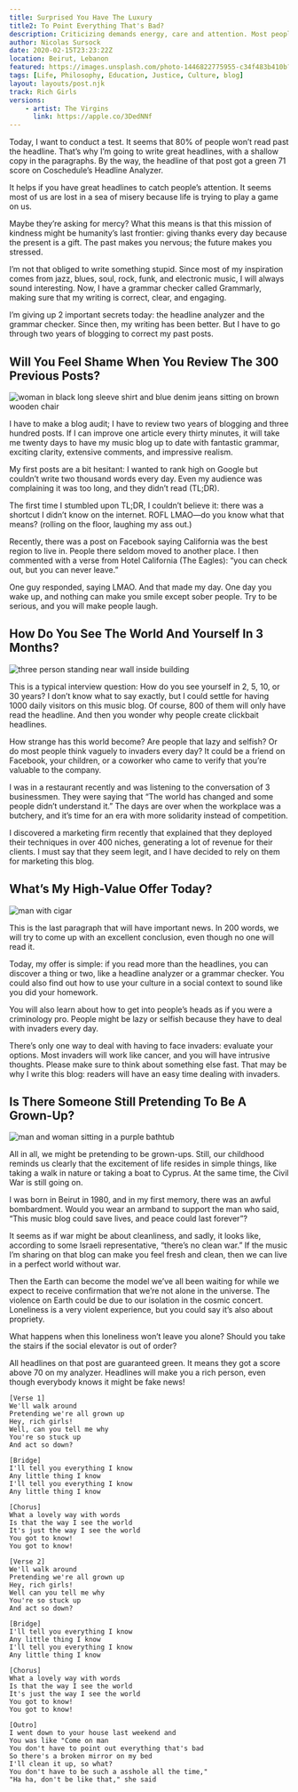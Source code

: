 ```yaml
---
title: Surprised You Have The Luxury 
title2: To Point Everything That's Bad?
description: Criticizing demands energy, care and attention. Most people judge and only read headlines. People on the internet skim. 
author: Nicolas Sursock
date: 2020-02-15T23:23:22Z
location: Beirut, Lebanon
featured: https://images.unsplash.com/photo-1446822775955-c34f483b410b?ixlib=rb-4.0.3&ixid=MnwxMjA3fDB8MHxwaG90by1wYWdlfHx8fGVufDB8fHx8&auto=format&fit=crop
tags: [Life, Philosophy, Education, Justice, Culture, blog]
layout: layouts/post.njk
track: Rich Girls
versions:
    - artist: The Virgins
      link: https://apple.co/3DedNNf
---
```


Today, I want to conduct a test. It seems that 80% of people won’t read past the headline. That’s why I’m going to write great headlines, with a shallow copy in the paragraphs. By the way, the headline of that post got a green 71 score on Coschedule’s Headline Analyzer.

It helps if you have great headlines to catch people’s attention. It seems most of us are lost in a sea of misery because life is trying to play a game on us.

Maybe they’re asking for mercy? What this means is that this mission of kindness might be humanity’s last frontier: giving thanks every day because the present is a gift. The past makes you nervous; the future makes you stressed.

I’m not that obliged to write something stupid. Since most of my inspiration comes from jazz, blues, soul, rock, funk, and electronic music, I will always sound interesting. Now, I have a grammar checker called Grammarly, making sure that my writing is correct, clear, and engaging.

I’m giving up 2 important secrets today: the headline analyzer and the grammar checker. Since then, my writing has been better. But I have to go through two years of blogging to correct my past posts.

## Will You Feel Shame When You Review The 300 Previous Posts?

<aside class="md:-mr-56 md:float-right w-full md:w-2/3 md:px-8">
  <img x-intersect.once.ratio-0="$el.src = $el.dataset.src" class="rounded-lg" alt="woman in black long sleeve shirt and blue denim jeans sitting on brown wooden chair" data-src="https://images.unsplash.com/photo-1619625608289-e395bb37493b?ixlib=rb-4.0.3&ixid=MnwxMjA3fDB8MHxwaG90by1wYWdlfHx8fGVufDB8fHx8&auto=format&fit=crop&q=80&w=800&h=600">
</aside>

I have to make a blog audit; I have to review two years of blogging and three hundred posts. If I can improve one article every thirty minutes, it will take me twenty days to have my music blog up to date with fantastic grammar, exciting clarity, extensive comments, and impressive realism.

My first posts are a bit hesitant: I wanted to rank high on Google but couldn’t write two thousand words every day. Even my audience was complaining it was too long, and they didn’t read (TL;DR).

The first time I stumbled upon TL;DR, I couldn’t believe it: there was a shortcut I didn’t know on the internet. ROFL LMAO—do you know what that means? (rolling on the floor, laughing my ass out.)

Recently, there was a post on Facebook saying California was the best region to live in. People there seldom moved to another place. I then commented with a verse from Hotel California (The Eagles): “you can check out, but you can never leave.”

One guy responded, saying LMAO. And that made my day. One day you wake up, and nothing can make you smile except sober people. Try to be serious, and you will make people laugh.

## How Do You See The World And Yourself In 3 Months?

<aside class="md:-ml-56 md:float-left w-full md:w-2/3 md:px-8">
  <img x-intersect.once.ratio-0="$el.src = $el.dataset.src" class="rounded-lg" alt="three person standing near wall inside building" data-src="https://images.unsplash.com/photo-1511352015382-902404d75843?ixlib=rb-4.0.3&ixid=MnwxMjA3fDB8MHxwaG90by1wYWdlfHx8fGVufDB8fHx8&auto=format&fit=crop&q=80&w=800&h=600">
</aside>

This is a typical interview question: How do you see yourself in 2, 5, 10, or 30 years? I don’t know what to say exactly, but I could settle for having 1000 daily visitors on this music blog. Of course, 800 of them will only have read the headline. And then you wonder why people create clickbait headlines.

How strange has this world become? Are people that lazy and selfish? Or do most people think vaguely to invaders every day? It could be a friend on Facebook, your children, or a coworker who came to verify that you’re valuable to the company.

I was in a restaurant recently and was listening to the conversation of 3 businessmen. They were saying that “The world has changed and some people didn’t understand it.” The days are over when the workplace was a butchery, and it’s time for an era with more solidarity instead of competition.

I discovered a marketing firm recently that explained that they deployed their techniques in over 400 niches, generating a lot of revenue for their clients. I must say that they seem legit, and I have decided to rely on them for marketing this blog.

## What’s My High-Value Offer Today?

<aside class="md:-mr-56 md:float-right w-full md:w-2/3 md:px-8">
  <img x-intersect.once.ratio-0="$el.src = $el.dataset.src" class="rounded-lg" alt="man with cigar" data-src="https://images.unsplash.com/photo-1633353236445-000a4b333663?ixlib=rb-4.0.3&ixid=MnwxMjA3fDB8MHxwaG90by1wYWdlfHx8fGVufDB8fHx8&auto=format&fit=crop&q=80&w=800&h=600">
</aside>

This is the last paragraph that will have important news. In 200 words, we will try to come up with an excellent conclusion, even though no one will read it.

Today, my offer is simple: if you read more than the headlines, you can discover a thing or two, like a headline analyzer or a grammar checker. You could also find out how to use your culture in a social context to sound like you did your homework.

You will also learn about how to get into people’s heads as if you were a criminology pro. People might be lazy or selfish because they have to deal with invaders every day.

There’s only one way to deal with having to face invaders: evaluate your options. Most invaders will work like cancer, and you will have intrusive thoughts. Please make sure to think about something else fast. That may be why I write this blog: readers will have an easy time dealing with invaders.

## Is There Someone Still Pretending To Be A Grown-Up?

<aside class="md:-ml-56 md:float-left w-full md:w-2/3 md:px-8">
  <img x-intersect.once.ratio-0="$el.src = $el.dataset.src" class="rounded-lg" alt="man and woman sitting in a purple bathtub" data-src="https://images.unsplash.com/photo-1572805287211-238422be6b9d?ixlib=rb-4.0.3&ixid=MnwxMjA3fDB8MHxwaG90by1wYWdlfHx8fGVufDB8fHx8&auto=format&fit=crop&q=80&w=800&h=600">
</aside>

All in all, we might be pretending to be grown-ups. Still, our childhood reminds us clearly that the excitement of life resides in simple things, like taking a walk in nature or taking a boat to Cyprus. At the same time, the Civil War is still going on.

I was born in Beirut in 1980, and in my first memory, there was an awful bombardment. Would you wear an armband to support the man who said, “This music blog could save lives, and peace could last forever”?

It seems as if war might be about cleanliness, and sadly, it looks like, according to some Israeli representative, “there’s no clean war.” If the music I’m sharing on that blog can make you feel fresh and clean, then we can live in a perfect world without war.

Then the Earth can become the model we’ve all been waiting for while we expect to receive confirmation that we’re not alone in the universe. The violence on Earth could be due to our isolation in the cosmic concert. Loneliness is a very violent experience, but you could say it’s also about propriety.

What happens when this loneliness won’t leave you alone? Should you take the stairs if the social elevator is out of order?

All headlines on that post are guaranteed green. It means they got a score above 70 on my analyzer. Headlines will make you a rich person, even though everybody knows it might be fake news!

```
[Verse 1]
We'll walk around
Pretending we're all grown up
Hey, rich girls!
Well, can you tell me why
You're so stuck up
And act so down?

[Bridge]
I'll tell you everything I know
Any little thing I know
I'll tell you everything I know
Any little thing I know

[Chorus]
What a lovely way with words
Is that the way I see the world
It's just the way I see the world
You got to know!
You got to know!

[Verse 2]
We'll walk around
Pretending we're all grown up
Hey, rich girls!
Well can you tell me why
You're so stuck up
And act so down?

[Bridge]
I'll tell you everything I know
Any little thing I know
I'll tell you everything I know
Any little thing I know

[Chorus]
What a lovely way with words
Is that the way I see the world
It's just the way I see the world
You got to know!
You got to know!

[Outro]
I went down to your house last weekend and
You was like "Come on man
You don't have to point out everything that's bad
So there's a broken mirror on my bed
I'll clean it up, so what?
You don't have to be such a asshole all the time,"
"Ha ha, don't be like that," she said
```
